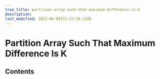 ```yaml
---
tree_title: partition-array-such-that-maximum-difference-is-k
description: 
last_modified: 2022-06-09T21:23:28.2328
---
```


# Partition Array Such That Maximum Difference Is K

## Contents
